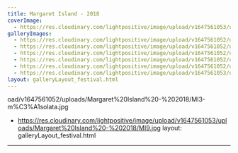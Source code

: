 ```yaml
---
title: Margaret Island - 2018
coverImage:
  - https://res.cloudinary.com/lightpositive/image/upload/v1647561053/uploads/Margaret%20Island%20-%202018/MI2-m%C3%A1solata.jpg
galleryImages: 
  - https://res.cloudinary.com/lightpositive/image/upload/v1647561052/uploads/Margaret%20Island%20-%202018/Mi4-m%C3%A1solata.jpg
  - https://res.cloudinary.com/lightpositive/image/upload/v1647561052/uploads/Margaret%20Island%20-%202018/MI7.jpg
  - https://res.cloudinary.com/lightpositive/image/upload/v1647561052/uploads/Margaret%20Island%20-%202018/MI1-m%C3%A1solata.jpg
  - https://res.cloudinary.com/lightpositive/image/upload/v1647561052/uploads/Margaret%20Island%20-%202018/MI-m%C3%A1solata.jpg
  - https://res.cloudinary.com/lightpositive/image/upload/v1647561052/uploads/Margaret%20Island%20-%202018/MI6.jpg
  - https://res.cloudinary.com/lightpositive/image/upload/v1647561053/uploads/Margaret%20Island%20-%202018/MI2-m%C3%A1solata.jpg
layout: galleryLayout_festival.html
---
```

oad/v1647561052/uploads/Margaret%20Island%20-%202018/MI3-m%C3%A1solata.jpg
  - https://res.cloudinary.com/lightpositive/image/upload/v1647561053/uploads/Margaret%20Island%20-%202018/MI9.jpg
layout: galleryLayout_festival.html
---
